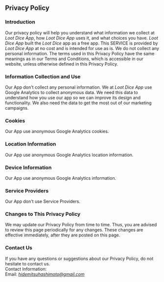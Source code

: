 Privacy Policy  
----------------

### Introduction  
Our privacy policy will help you understand what information we collect at *Loot Dice App*, how *Loot Dice App* uses it, and what choices you have.
*Loot Dice App* built the *Loot Dice* app as a free app. This SERVICE is provided by *Loot Dice App* at no cost and is intended for use as is.
We do not collect any personal information. The terms used in this Privacy Policy have the same meanings as in our Terms and Conditions, which is accessible in our website, unless otherwise  defined in this Privacy Policy.

### Information Collection and Use  
Our App don't collect any personal information.
We at *Loot Dice App* use Google Analytics to collect anonymous data. We need this data to understand how you use our app so we can improve its design and functionality. We also need the data to get the most out of our marketing campaigns.

### Cookies  
Our App use anonymous Google Analytics cookies.

### Location Information  
Our App use anonymous Google Analytics location information.

### Device Information  
Our App use anonymous Google Analytics information.

### Service Providers  
Our App don't use Service Providers.

### Changes to This Privacy Policy  
We may update our Privacy Policy from time to time. Thus, you are advised to review this page periodically for any changes. These changes are effective immediately, after they are posted on this page.  

### Contact Us  
If you have any questions or suggestions about our Privacy Policy, do not hesitate to contact us.  
Contact Information:  
Email: *hidemitsuhashimoto@gmail.com*  

